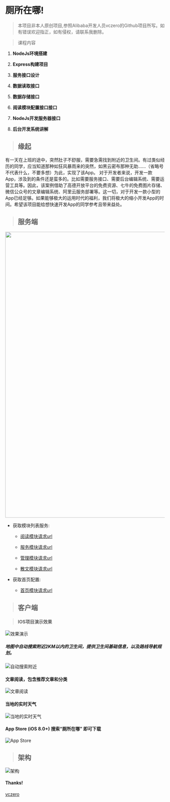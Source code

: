 # 厕所在哪!

> 本项目非本人原创项目,参照Alibaba开发人员vczero的Github项目所写。如有错误欢迎指正，如有侵权，请联系我删除。

> 课程内容

1. **NodeJs环境搭建**

2. **Express构建项目**

3. **服务接口设计**

4. **数据读取接口**

5. **数据存储接口**

6. **阅读模块配置接口接口**

7. **NodeJs开发服务器接口**

8. **后台开发系统讲解**

>## 缘起
有一天在上班的途中，突然肚子不舒服，需要急需找到附近的卫生间。有过类似经历的同学，应当知道那种如狂风暴雨来的突然，如黑云密布那种无助......（省略号不代表什么，不要多想）为此，实现了该App。
对于开发者来说，开发一款App，涉及到的条件还是蛮多的。比如需要服务接口、需要后台编辑系统、需要运营工具等。因此，该案例借助了高德开放平台的免费资源、七牛的免费图片存储、微信公众号的文章编辑系统、阿里云服务部署等。这一切，对于开发一款小型的App已经足够。如果能够极大的运用时代的福利，我们将极大的缩小开发App的时间。希望该项目能给想快速开发App的同学参考且带来益处。

>## 服务端

<img src="./images/document/service.png"  width="1000" height="900"/>

- 获取模块列表服务:

	* [阅读模块请求url](http://123.57.39.116:3000/data/read?type=cookies)

	* [服务模块请求url](http://123.57.39.116:3000/data/read?type=it)

	* [管理模块请求url](http://123.57.39.116:3000/data/read?type=manager)

	* [散文模块请求url](http://123.57.39.116:3000/data/read?type=sanwen)

- 获取首页配置:

    * [首页模块请求url](http://123.57.39.116:3000/data/read?type=config)

 >## 客户端

>#### IOS项目演示效果

![效果演示](./images/document/reactnative.gif)

##### 地图中自动搜索附近2KM以内的卫生间，提供卫生间基础信息，以及路线导航规划。
![自动搜索附近](./images/document/map.png)
#### 文章阅读，包含推荐文章和分类
![文章阅读](./images/document/read.png)
#### 当地的实时天气
![当地的实时天气](./images/document/weather.png)
#### App Store (iOS 8.0+)  搜索“厕所在哪” 即可下载
![App Store](./images/document/ios.png)
>## 架构
![架构](./images/document/architecture.png)


#### Thanks!

 [vczero](https://github.com/vczero/toilet)